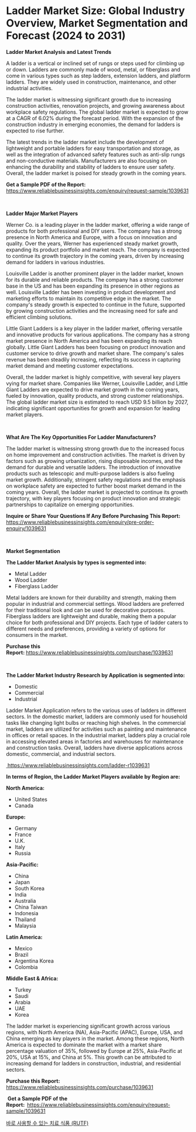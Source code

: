 <p><h1>Ladder Market Size: Global Industry Overview, Market Segmentation and Forecast (2024 to 2031)</h1></p><p><strong>Ladder Market Analysis and Latest Trends</strong></p>
<p><p>A ladder is a vertical or inclined set of rungs or steps used for climbing up or down. Ladders are commonly made of wood, metal, or fiberglass and come in various types such as step ladders, extension ladders, and platform ladders. They are widely used in construction, maintenance, and other industrial activities.</p><p>The ladder market is witnessing significant growth due to increasing construction activities, renovation projects, and growing awareness about workplace safety regulations. The global ladder market is expected to grow at a CAGR of 6.02% during the forecast period. With the expansion of the construction industry in emerging economies, the demand for ladders is expected to rise further.</p><p>The latest trends in the ladder market include the development of lightweight and portable ladders for easy transportation and storage, as well as the integration of advanced safety features such as anti-slip rungs and non-conductive materials. Manufacturers are also focusing on enhancing the durability and stability of ladders to ensure user safety. Overall, the ladder market is poised for steady growth in the coming years.</p></p>
<p><strong>Get a Sample PDF of the Report:&nbsp;</strong> <a href="https://www.reliablebusinessinsights.com/enquiry/request-sample/1039631">https://www.reliablebusinessinsights.com/enquiry/request-sample/1039631</a></p>
<p>&nbsp;</p>
<p><strong>Ladder Major Market Players</strong></p>
<p><p>Werner Co. is a leading player in the ladder market, offering a wide range of products for both professional and DIY users. The company has a strong presence in North America and Europe, with a focus on innovation and quality. Over the years, Werner has experienced steady market growth, expanding its product portfolio and market reach. The company is expected to continue its growth trajectory in the coming years, driven by increasing demand for ladders in various industries.</p><p>Louisville Ladder is another prominent player in the ladder market, known for its durable and reliable products. The company has a strong customer base in the US and has been expanding its presence in other regions as well. Louisville Ladder has been investing in product development and marketing efforts to maintain its competitive edge in the market. The company's steady growth is expected to continue in the future, supported by growing construction activities and the increasing need for safe and efficient climbing solutions.</p><p>Little Giant Ladders is a key player in the ladder market, offering versatile and innovative products for various applications. The company has a strong market presence in North America and has been expanding its reach globally. Little Giant Ladders has been focusing on product innovation and customer service to drive growth and market share. The company's sales revenue has been steadily increasing, reflecting its success in capturing market demand and meeting customer expectations.</p><p>Overall, the ladder market is highly competitive, with several key players vying for market share. Companies like Werner, Louisville Ladder, and Little Giant Ladders are expected to drive market growth in the coming years, fueled by innovation, quality products, and strong customer relationships. The global ladder market size is estimated to reach USD 9.5 billion by 2027, indicating significant opportunities for growth and expansion for leading market players.</p></p>
<p>&nbsp;</p>
<p><strong>What Are The Key Opportunities For Ladder Manufacturers?</strong></p>
<p><p>The ladder market is witnessing strong growth due to the increased focus on home improvement and construction activities. The market is driven by factors such as growing urbanization, rising disposable incomes, and the demand for durable and versatile ladders. The introduction of innovative products such as telescopic and multi-purpose ladders is also fueling market growth. Additionally, stringent safety regulations and the emphasis on workplace safety are expected to further boost market demand in the coming years. Overall, the ladder market is projected to continue its growth trajectory, with key players focusing on product innovation and strategic partnerships to capitalize on emerging opportunities.</p></p>
<p><strong>Inquire or Share Your Questions If Any Before Purchasing This Report:</strong> <a href="https://www.reliablebusinessinsights.com/enquiry/pre-order-enquiry/1039631">https://www.reliablebusinessinsights.com/enquiry/pre-order-enquiry/1039631</a></p>
<p>&nbsp;</p>
<p><strong>Market Segmentation</strong></p>
<p><strong>The Ladder Market Analysis by types is segmented into:</strong></p>
<p><ul><li>Metal Ladder</li><li>Wood Ladder</li><li>Fiberglass Ladder</li></ul></p>
<p><p>Metal ladders are known for their durability and strength, making them popular in industrial and commercial settings. Wood ladders are preferred for their traditional look and can be used for decorative purposes. Fiberglass ladders are lightweight and durable, making them a popular choice for both professional and DIY projects. Each type of ladder caters to different needs and preferences, providing a variety of options for consumers in the market.</p></p>
<p><strong>Purchase this Report:&nbsp;</strong><a href="https://www.reliablebusinessinsights.com/purchase/1039631">https://www.reliablebusinessinsights.com/purchase/1039631</a></p>
<p>&nbsp;</p>
<p><strong>The Ladder Market Industry Research by Application is segmented into:</strong></p>
<p><ul><li>Domestic</li><li>Commercial</li><li>Industrial</li></ul></p>
<p><p>Ladder Market Application refers to the various uses of ladders in different sectors. In the domestic market, ladders are commonly used for household tasks like changing light bulbs or reaching high shelves. In the commercial market, ladders are utilized for activities such as painting and maintenance in offices or retail spaces. In the industrial market, ladders play a crucial role in accessing elevated areas in factories and warehouses for maintenance and construction tasks. Overall, ladders have diverse applications across domestic, commercial, and industrial sectors.</p></p>
<p><a href="https://www.reliablebusinessinsights.com/ladder-r1039631">&nbsp;https://www.reliablebusinessinsights.com/ladder-r1039631</a></p>
<p><strong>In terms of Region, the Ladder Market Players available by Region are:</strong></p>
<p>
    <p> <strong> North America: </strong>
        <ul>
            <li>United States</li>
            <li>Canada</li>
        </ul>
        </p> 
    <p> <strong> Europe: </strong>
        <ul>
            <li>Germany</li>
            <li>France</li>
            <li>U.K.</li>
            <li>Italy</li>
            <li>Russia</li>
        </ul>
        </p> 
    <p> <strong> Asia-Pacific: </strong>
        <ul>
            <li>China</li>
            <li>Japan</li>
            <li>South Korea</li>
            <li>India</li>
            <li>Australia</li>
            <li>China Taiwan</li>
            <li>Indonesia</li>
            <li>Thailand</li>
            <li>Malaysia</li>
        </ul>
        </p> 
    <p> <strong> Latin America: </strong>
        <ul>
            <li>Mexico</li>
            <li>Brazil</li>
            <li>Argentina Korea</li>
            <li>Colombia</li>
        </ul>
        </p> 
    <p> <strong> Middle East & Africa: </strong>
        <ul>
            <li>Turkey</li>
            <li>Saudi</li>
            <li>Arabia</li>
            <li>UAE</li>
            <li>Korea</li>
        </ul>
    </p>
    </p>
<p><p>The ladder market is experiencing significant growth across various regions, with North America (NA), Asia-Pacific (APAC), Europe, USA, and China emerging as key players in the market. Among these regions, North America is expected to dominate the market with a market share percentage valuation of 35%, followed by Europe at 25%, Asia-Pacific at 20%, USA at 15%, and China at 5%. This growth can be attributed to increasing demand for ladders in construction, industrial, and residential sectors.</p></p>
<p><strong>Purchase this Report: </strong><a href="https://www.reliablebusinessinsights.com/purchase/1039631">https://www.reliablebusinessinsights.com/purchase/1039631</a></p>
<p>&nbsp;<strong>Get a Sample PDF of the Report:&nbsp;&nbsp;</strong><a href="https://www.reliablebusinessinsights.com/enquiry/request-sample/1039631">https://www.reliablebusinessinsights.com/enquiry/request-sample/1039631</a></p>
<p><strong></strong></p>
<p><p><a href="https://medium.com/@edaunhshhs/%EC%A4%80%EB%B9%84%EB%90%9C-%EC%B9%98%EB%A3%8C%EC%9A%A9-%EC%9D%8C%EC%8B%9D-rutf-%EC%8B%9C%EC%9E%A5-%EA%B7%9C%EB%AA%A8-%EC%8B%9C%EC%9E%A5-%EC%84%B8%EB%B6%84%ED%99%94-%EC%8B%9C%EC%9E%A5-%EB%8F%99%ED%96%A5-%EB%B0%8F-%EC%84%B1%EC%9E%A5-%EB%B6%84%EC%84%9D-%EC%A0%84%EB%A7%9D-2031%EB%85%84%EA%B9%8C%EC%A7%80-a29f71c3a0fc">바로 사용할 수 있는 치료 식품 (RUTF)</a></p></p>